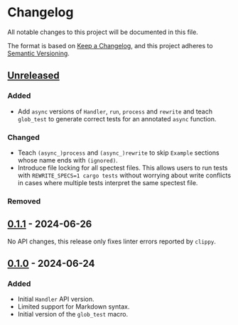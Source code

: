 # Changelog

All notable changes to this project will be documented in this file.

The format is based on [Keep a Changelog][keepachangelog], and this project
adheres to [Semantic Versioning][semver].

## [Unreleased]

### Added

- Add `async` versions of `Handler`, `run`, `process` and `rewrite` and teach
  `glob_test` to generate correct tests for an annotated `async` function.

### Changed

- Teach `(async_)process` and `(async_)rewrite` to skip `Example` sections whose
  name ends with `(ignored)`.
- Introduce file locking for all spectest files. This allows users to run tests
  with `REWRITE_SPECS=1 cargo tests` without worrying about write conflicts in
  cases where multiple tests interpret the same spectest file.

### Removed

<!-- TODO -->

## [0.1.1] - 2024-06-26

No API changes, this release only fixes linter errors reported by `clippy`.

## [0.1.0] - 2024-06-24

### Added

- Initial `Handler` API version.
- Limited support for Markdown syntax.
- Initial version of the `glob_test` macro.

[keepachangelog]: https://keepachangelog.com/en/1.1.0/
[semver]: https://semver.org/spec/v2.0.0.html
[unreleased]: https://github.com/aalexandrov/spectest/compare/v0.1.1...dev
[0.1.1]: https://github.com/aalexandrov/spectest/compare/v0.1.0...v0.1.1
[0.1.0]: https://github.com/aalexandrov/spectest/tree/v0.1.0
